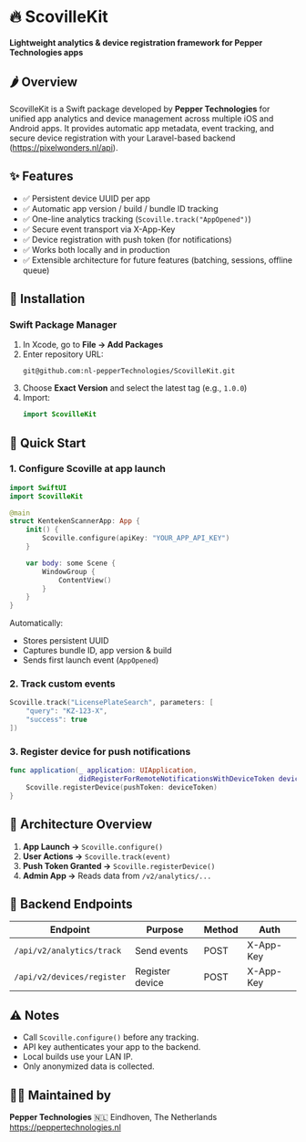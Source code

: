 # 🔥 ScovilleKit
**Lightweight analytics & device registration framework for Pepper Technologies apps**

## 🌶 Overview
ScovilleKit is a Swift package developed by **Pepper Technologies** for unified app analytics and device management across multiple iOS and Android apps.
It provides automatic app metadata, event tracking, and secure device registration with your Laravel-based backend (https://pixelwonders.nl/api).

## ✨ Features
- ✅ Persistent device UUID per app
- ✅ Automatic app version / build / bundle ID tracking
- ✅ One-line analytics tracking (`Scoville.track("AppOpened")`)
- ✅ Secure event transport via X-App-Key
- ✅ Device registration with push token (for notifications)
- ✅ Works both locally and in production
- ✅ Extensible architecture for future features (batching, sessions, offline queue)

## 🧱 Installation
### Swift Package Manager
1. In Xcode, go to **File → Add Packages**
2. Enter repository URL:
   ```
   git@github.com:nl-pepperTechnologies/ScovilleKit.git
   ```
3. Choose **Exact Version** and select the latest tag (e.g., `1.0.0`)
4. Import:
   ```swift
   import ScovilleKit
   ```

## 🚀 Quick Start
### 1. Configure Scoville at app launch
```swift
import SwiftUI
import ScovilleKit

@main
struct KentekenScannerApp: App {
    init() {
        Scoville.configure(apiKey: "YOUR_APP_API_KEY")
    }

    var body: some Scene {
        WindowGroup {
            ContentView()
        }
    }
}
```
Automatically:
- Stores persistent UUID
- Captures bundle ID, app version & build
- Sends first launch event (`AppOpened`)

### 2. Track custom events
```swift
Scoville.track("LicensePlateSearch", parameters: [
    "query": "KZ-123-X",
    "success": true
])
```

### 3. Register device for push notifications
```swift
func application(_ application: UIApplication,
                 didRegisterForRemoteNotificationsWithDeviceToken deviceToken: Data) {
    Scoville.registerDevice(pushToken: deviceToken)
}
```

## 🧠 Architecture Overview
1. **App Launch →** `Scoville.configure()`
2. **User Actions →** `Scoville.track(event)`
3. **Push Token Granted →** `Scoville.registerDevice()`
4. **Admin App →** Reads data from `/v2/analytics/...`

## 🧩 Backend Endpoints
| Endpoint | Purpose | Method | Auth |
|-----------|----------|--------|------|
| `/api/v2/analytics/track` | Send events | POST | X-App-Key |
| `/api/v2/devices/register` | Register device | POST | X-App-Key |

## ⚠️ Notes
- Call `Scoville.configure()` before any tracking.
- API key authenticates your app to the backend.
- Local builds use your LAN IP.
- Only anonymized data is collected.

## 🧑‍💻 Maintained by
**Pepper Technologies**
🇳🇱 Eindhoven, The Netherlands
https://peppertechnologies.nl
